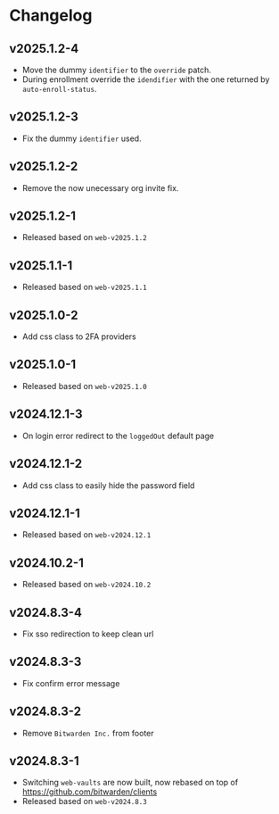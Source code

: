# Changelog

## v2025.1.2-4

- Move the dummy `identifier` to the `override` patch.
- During enrollment override the `idendifier` with the one returned by `auto-enroll-status`.

## v2025.1.2-3

- Fix the dummy `identifier` used.

## v2025.1.2-2

- Remove the now unecessary org invite fix.

## v2025.1.2-1

- Released based on `web-v2025.1.2`

## v2025.1.1-1

- Released based on `web-v2025.1.1`

## v2025.1.0-2

- Add css class to 2FA providers

## v2025.1.0-1

- Released based on `web-v2025.1.0`

## v2024.12.1-3

- On login error redirect to the `loggedOut` default page

## v2024.12.1-2

- Add css class to easily hide the password field

## v2024.12.1-1

- Released based on `web-v2024.12.1`

## v2024.10.2-1

- Released based on `web-v2024.10.2`

## v2024.8.3-4

- Fix sso redirection to keep clean url

## v2024.8.3-3

- Fix confirm error message

## v2024.8.3-2

- Remove `Bitwarden Inc.` from footer

## v2024.8.3-1

- Switching `web-vaults` are now built, now rebased on top of https://github.com/bitwarden/clients
- Released based on `web-v2024.8.3`
